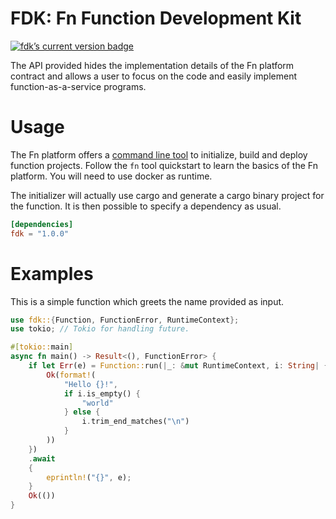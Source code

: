 # FDK: Fn Function Development Kit

<a href="https://crates.io/crates/fdk"><img src="https://img.shields.io/crates/v/fdk.svg" alt="fdk’s current version badge" title="fdk’s current version badge" /></a>

The API provided hides the implementation details of the Fn platform
contract and allows a user to focus on the code and easily implement
function-as-a-service programs.

# Usage

The Fn platform offers a
[command line tool](https://github.com/fnproject/fn/blob/master/README.md#quickstart)
to initialize, build and deploy function projects. Follow the `fn` tool
quickstart to learn the basics of the Fn platform. You will need to use docker as
runtime.

The initializer will actually use cargo and generate a cargo binary project
for the function. It is then possible to specify a dependency as usual.

```toml
[dependencies]
fdk = "1.0.0"
```

# Examples

This is a simple function which greets the name provided as input.

```rust
use fdk::{Function, FunctionError, RuntimeContext};
use tokio; // Tokio for handling future.

#[tokio::main]
async fn main() -> Result<(), FunctionError> {
    if let Err(e) = Function::run(|_: &mut RuntimeContext, i: String| {
        Ok(format!(
            "Hello {}!",
            if i.is_empty() {
                "world"
            } else {
                i.trim_end_matches("\n")
            }
        ))
    })
    .await
    {
        eprintln!("{}", e);
    }
    Ok(())
}
```
